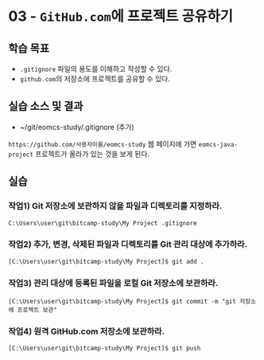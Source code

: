 # 03 - `GitHub.com`에 프로젝트 공유하기

## 학습 목표

- `.gitignore` 파일의 용도를 이해하고 작성할 수 있다.
- `github.com`의 저장소에 프로젝트를 공유할 수 있다.

## 실습 소스 및 결과

- ~/git/eomcs-study/.gitignore (추가)

`https://github.com/사용자이름/eomcs-study` 웹 페이지에 가면 `eomcs-java-project` 프로젝트가 올라가 있는 것을 보게 된다.

## 실습

### 작업1) Git 저장소에 보관하지 않을 파일과 디렉토리를 지정하라.

```
C:\Users\user\git\bitcamp-study\My Project .gitignore
```

### 작업2) 추가, 변경, 삭제된 파일과 디렉토리를 Git 관리 대상에 추가하라.

```
[C:\Users\user\git\bitcamp-study\My Project]$ git add .
```

### 작업3) 관리 대상에 등록된 파일을 로컬 Git 저장소에 보관하라.

```
[C:\Users\user\git\bitcamp-study\My Project]$ git commit -m "git 저장소에 프로젝트 보관"
```

### 작업4) 원격 GitHub.com 저장소에 보관하라.

```
[C:\Users\user\git\bitcamp-study\My Project]$ git push
```
